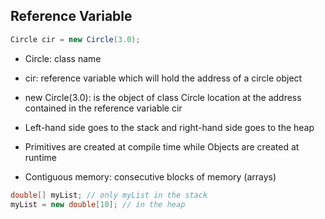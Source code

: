 ## Reference Variable
```java
Circle cir = new Circle(3.0);
```
- Circle: class name
- cir: reference variable which will hold the address of a circle object
- new Circle(3.0): is the object of class Circle location at the address contained in the reference variable cir
- Left-hand side goes to the stack and right-hand side goes to the heap
- Primitives are created at compile time while Objects are created at runtime

- Contiguous memory: consecutive blocks of memory (arrays)
```java
double[] myList; // only myList in the stack
myList = new double[10]; // in the heap
```
